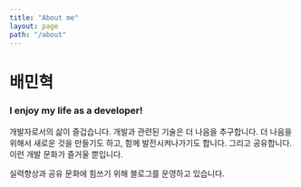 ```yaml
---
title: "About me"
layout: page
path: "/about"
---
```


#  배민혁

### I enjoy my life as a developer!

개발자로서의 삶이 즐겁습니다. 개발과 관련된 기술은 더 나음을 추구합니다. 더 나음을 위해서 새로운 것을 만들기도 하고,
함께 발전시켜나가기도 합니다. 그리고 공유합니다. 이런 개발 문화가 즐거울 뿐입니다.

실력향상과 공유 문화에 힘쓰기 위해 블로그를 운영하고 있습니다.
